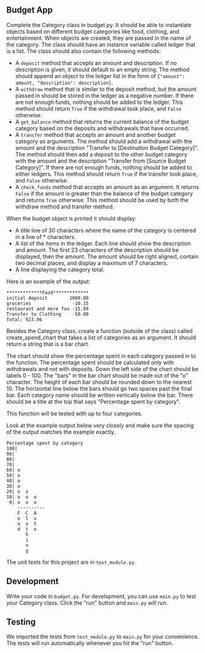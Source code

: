 ## Budget App

Complete the Category class in budget.py. It should be able to instantiate objects based on different budget categories like food, clothing, and entertainment. When objects are created, they are passed in the name of the category. The class should have an instance variable called ledger that is a list. The class should also contain the following methods:

- A `deposit` method that accepts an amount and description. If no description is given, it should default to an empty string. The method should append an object to the ledger list in the form of `{"amount": amount, "description": description}`.
- A `withdraw` method that is similar to the deposit method, but the amount passed in should be stored in the ledger as a negative number. If there are not enough funds, nothing should be added to the ledger. This method should return `True` if the withdrawal took place, and `False` otherwise.
- A `get_balance` method that returns the current balance of the budget category based on the deposits and withdrawals that have occurred.
- A `transfer` method that accepts an amount and another budget category as arguments. The method should add a withdrawal with the amount and the description "Transfer to [Destination Budget Category]". The method should then add a deposit to the other budget category with the amount and the description "Transfer from [Source Budget Category]". If there are not enough funds, nothing should be added to either ledgers. This method should return `True` if the transfer took place, and `False` otherwise.
- A `check_funds` method that accepts an amount as an argument. It returns `False` if the amount is greater than the balance of the budget category and returns `True` otherwise. This method should be used by both the withdraw method and transfer method.

When the budget object is printed it should display:

- A title line of 30 characters where the name of the category is centered in a line of * characters.
- A list of the items in the ledger. Each line should show the description and amount. The first 23 characters of the description should be displayed, then the amount. The amount should be right aligned, contain two decimal places, and display a maximum of 7 characters.
- A line displaying the category total.

Here is an example of the output:

`*************Food*************`<br>
`initial deposit        1000.00`<br>
`groceries               -10.15`<br>
`restaurant and more foo -15.89`<br>
`Transfer to Clothing    -50.00`<br>
`Total: 923.96`<br>

Besides the Category class, create a function (outside of the class) called create_spend_chart that takes a list of categories as an argument. It should return a string that is a bar chart.

The chart should show the percentage spent in each category passed in to the function. The percentage spent should be calculated only with withdrawals and not with deposits. Down the left side of the chart should be labels 0 - 100. The "bars" in the bar chart should be made out of the "o" character. The height of each bar should be rounded down to the nearest 10. The horizontal line below the bars should go two spaces past the final bar. Each category name should be written vertically below the bar. There should be a title at the top that says "Percentage spent by category".

This function will be tested with up to four categories.

Look at the example output below very closely and make sure the spacing of the output matches the example exactly.

`Percentage spent by category`<br>
`100|         `<br>
` 90|          `<br>
` 80|          `<br>
` 70|          `<br>
` 60| o        `<br>
` 50| o        `<br>
` 40| o        `<br>
` 30| o        `<br>
` 20| o  o     `<br>
` 10| o  o  o  `<br>
`  0| o  o  o  `<br>
`    ----------`<br>
`     F  C  A  `<br>
`     o  l  u  `<br>
`     o  o  t  `<br>
`     d  t  o  `<br>
`        h     `<br>
`        i     `<br>
`        n     `<br>
`        g     `<br>

The unit tests for this project are in `test_module.py`.

## Development

Write your code in `budget.py`. For development, you can use `main.py` to test your Category class. Click the "run" button and `main.py` will run.

## Testing

We imported the tests from `test_module.py` to `main.py` for your convenience. The tests will run automatically whenever you hit the "run" button.
